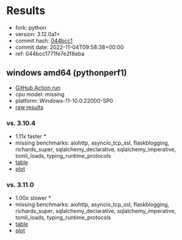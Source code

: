 # Results

- fork: python
- version: 3.12.0a1+
- commit hash: [044bcc1](https://github.com/python/cpython/commit/044bcc1)
- commit date: 2022-11-04T09:58:38+00:00
- ref: 044bcc1771fe7e2f8eba

## windows amd64 (pythonperf1)

- [GitHub Action run](https://github.com/faster-cpython/benchmarking/actions/runs/4577176623)
- cpu model: missing
- platform: Windows-11-10.0.22000-SP0
- [raw results](bm-20221104-pythonperf1-amd64-python-044bcc1771fe7e2f8eba-3.12.0a1%2B-044bcc1.json)

### vs. 3.10.4

- 1.11x faster \*
- missing benchmarks: aiohttp, asyncio_tcp_ssl, flaskblogging, richards_super, sqlalchemy_declarative, sqlalchemy_imperative, tomli_loads, typing_runtime_protocols
- [table](bm-20221104-pythonperf1-amd64-python-044bcc1771fe7e2f8eba-3.12.0a1%2B-044bcc1-vs-3.10.4.md)
- [plot](bm-20221104-pythonperf1-amd64-python-044bcc1771fe7e2f8eba-3.12.0a1%2B-044bcc1-vs-3.10.4.png)

### vs. 3.11.0

- 1.00x slower \*
- missing benchmarks: aiohttp, asyncio_tcp_ssl, flaskblogging, richards_super, sqlalchemy_declarative, sqlalchemy_imperative, tomli_loads, typing_runtime_protocols
- [table](bm-20221104-pythonperf1-amd64-python-044bcc1771fe7e2f8eba-3.12.0a1%2B-044bcc1-vs-3.11.0.md)
- [plot](bm-20221104-pythonperf1-amd64-python-044bcc1771fe7e2f8eba-3.12.0a1%2B-044bcc1-vs-3.11.0.png)

